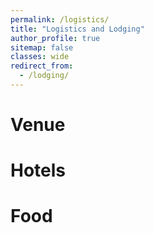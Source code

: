 ```yaml
---
permalink: /logistics/
title: "Logistics and Lodging"
author_profile: true
sitemap: false
classes: wide
redirect_from: 
  - /lodging/
---
```


# Venue

# Hotels

# Food
